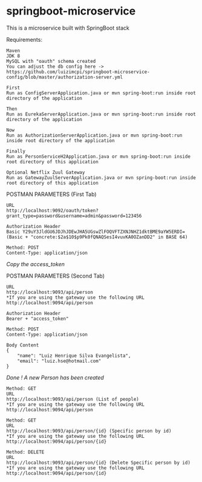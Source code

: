 # springboot-microservice

This is a microservice built with SpringBoot stack

Requirements:
```
Maven
JDK 8
MySQL with "oauth" schema created
You can adjust the db config here -> https://github.com/luizimcpi/springboot-microservice-config/blob/master/authorization-server.yml
```
```
First
Run as ConfigServerApplication.java or mvn spring-boot:run inside root directory of the application
```
```
Then
Run as EurekaServerApplication.java or mvn spring-boot:run inside root directory of the application
```
```
Now
Run as AuthorizationServerApplication.java or mvn spring-boot:run inside root directory of the application
```
```
Finally
Run as PersonServiceH2Application.java or mvn spring-boot:run inside root directory of this application
```
```
Optional Netflix Zuul Gateway
Run as GatewayZuulServerApplication.java or mvn spring-boot:run inside root directory of this application
```

POSTMAN PARAMETERS (First Tab)
```
URL
http://localhost:9092/oauth/token?grant_type=password&username=admin&password=123456
```
```
Authorization Header
Basic Y29uY3JldGU6JDJhJDEwJHA5UGswZlFOQVFTZXNJNHZ1dktBME9aYW5ERDI= (Basic + "concrete:$2a$10$p9Pk0fQNAQSesI4vuvKA0OZanDD2" in BASE 64)
```
```
Method: POST
Content-Type: application/json
```
*Copy the access_token*

POSTMAN PARAMETERS (Second Tab)
```
URL
http://localhost:9093/api/person
*If you are using the gateway use the following URL
http://localhost:9094/api/person 
```
```
Authorization Header
Bearer + "access_token"
```
```
Method: POST
Content-Type: application/json
```
```
Body Content
{
    "name": "Luiz Henrique Silva Evangelista",
    "email": "luiz.hse@hotmail.com"
}
```
*Done ! A new Person has been created*
```
Method: GET
URL
http://localhost:9093/api/person (List of people)
*If you are using the gateway use the following URL
http://localhost:9094/api/person 

Method: GET
URL
http://localhost:9093/api/person/{id} (Specific person by id)
*If you are using the gateway use the following URL
http://localhost:9094/api/person/{id} 

Method: DELETE
URL
http://localhost:9093/api/person/{id} (Delete Specific person by id)
*If you are using the gateway use the following URL
http://localhost:9094/api/person/{id} 
```


